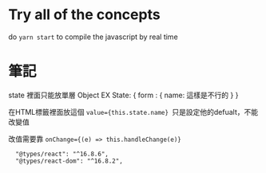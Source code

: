 # Try all of the concepts

do `yarn start` to compile the javascript by real time


# 筆記
state 裡面只能放單層 Object 
EX 
State: {
  form : {
    name: 這樣是不行的
  }
}

在HTML標籤裡面放這個 `value={this.state.name} `只是設定他的defualt，不能改變值

改值需要靠 `onChange={(e) => this.handleChange(e)}`



```
  "@types/react": "^16.8.6",
  "@types/react-dom": "^16.8.2",
```